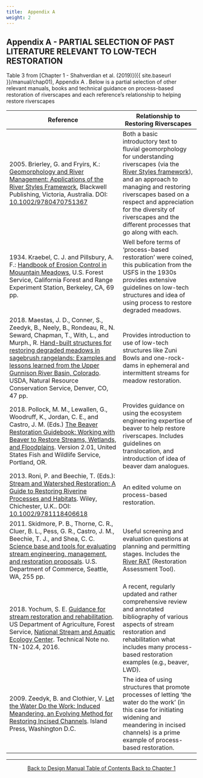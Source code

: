 ```yaml
---
title:  Appendix A
weight: 2
---
```


## Appendix A - PARTIAL SELECTION OF PAST LITERATURE RELEVANT TO LOW-TECH RESTORATION

Table 3 from [Chapter 1 - Shahverdian et al. (2019)]({{ site.baseurl }}/manual/chap01), Appendix A . Below is a partial selection of other relevant manuals, books and technical guidance on process-based restoration of riverscapes and each reference’s relationship to helping restore riverscapes 

| Reference                                                    | Relationship to Restoring Riverscapes                        |
| ------------------------------------------------------------ | ------------------------------------------------------------ |
| 2005. Brierley, G. and Fryirs, K.: [Geomorphology and River Management: Applications of the River Styles Framework](https://onlinelibrary.wiley.com/doi/book/10.1002/9780470751367), Blackwell Publishing, Victoria, Australia. DOI: [10.1002/9780470751367](http://dx.doi.org/10.1002/9780470751367) | Both a basic introductory text to fluvial geomorphology for understanding riverscapes (via the [River Styles framework](http://riverstyles.com)), and an approach to managing and restoring riverscapes  based on a respect and appreciation for the diversity of riverscapes and the different processes that go along with each. |
| 1934. Kraebel, C. J. and Pillsbury, A. F.: [Handbook of Erosion Control in Mouuntain Meadows](https://s3-us-west-2.amazonaws.com/etalweb.joewheaton.org/Workshops/CheapCheerful/2018/NRCS/Resources/Handbook+of+erosion+control+in+mountain+meadows.pdf), U.S. Forest Service, California Forest and Range Experiment Station, Berkeley, CA, 69 pp. | Well before terms of ‘process-based restoration’ were coined, this publication from the USFS in the 1930s provides extensive guidelines on low-tech structures and idea of using process to restore degraded meadows. |
| 2018. Maestas, J. D., Conner, S., Zeedyk, B., Neely, B., Rondeau, R., N. Seward, Chapman, T., With, L., and Murph., R. [Hand-built structures for restoring degraded meadows in sagebrush rangelands: Examples and lessons learned from the Upper Gunnison River Basin, Colorado](http://www.sagegrouseinitiative.com/wp-content/uploads/2018/05/CO-NRCS_Range_Technical_Note_40_Gunnison_Zeedyk-Structures_5-18.pdf).  USDA, Natural Resource Conservation Service, Denver, CO, 47 pp. | Provides introduction to use of low-tech structures like Zuni Bowls and one-rock-dams in ephemeral and intermittent streams for meadow restoration. |
| 2018. Pollock, M. M., Lewallen, G., Woodruff, K., Jordan, C. E., and Castro, J. M. (Eds.) [The Beaver Restoration Guidebook: Working with Beaver to Restore Streams, Wetlands, and Floodplains](http://www.fws.gov/oregonfwo/ToolsForLandowners/RiverScience/Beaver.asp). Version 2.01, United States Fish and Wildlife Service, Portland, OR. | Provides guidance on using the ecosystem engineering expertise of beaver to help restore riverscapes. Includes guidelines on translocation, and introduction of idea of beaver dam analogues. |
| 2013. Roni, P. and Beechie, T. (Eds.): [Stream and Watershed Restoration: A Guide to Restoring Riverine Processes and Habitats](https://onlinelibrary.wiley.com/doi/book/10.1002/9781118406618). Wiley, Chichester, U.K..  DOI: [10.1002/9781118406618](http://dx.doi.org/10.1002/9781118406618) | An edited volume on process-based restoration.               |
| 2011. Skidmore, P. B., Thorne, C. R., Cluer, B. L., Pess, G. R., Castro, J. M., Beechie, T. J., and Shea, C. C. [Science base and tools for evaluating stream engineering, management, and restoration proposals](https://repository.library.noaa.gov/view/noaa/4020). U.S. Department of Commerce, Seattle, WA, 255 pp. | Useful screening and evaluation questions at planning and permitting stages. Includes the [River RAT](https://www.webapps.nwfsc.noaa.gov/apex/f?p=275:1::::::) (Restoration Assessment Tool). |
| 2018. Yochum, S. E. [Guidance for stream restoration and rehabilitation](https://www.fs.fed.us/biology/nsaec/assets/yochumusfs-nsaec-tn102-4guidancestreamrestoration.pdf). US Department of Agriculture, Forest Service, [National Stream and Aquatic Ecology Center](https://www.fs.fed.us/biology/nsaec/products-publications-technotes.html). Technical Note no. TN-102.4, 2016. | A recent, regularly updated and rather comprehensive review and annotated bibliography of various aspects of stream restoration and rehabilitation what includes many process-based restoration examples (e.g., beaver, LWD). |
| 2009. Zeedyk, B. and Clothier, V. [Let the Water Do the Work: Induced Meandering, an Evolving Method for Restoring Incised Channels](https://www.chelseagreen.com/product/let-the-water-do-the-work/). Island Press, Washington D.C. | The idea of using structures that promote processes of letting ‘the water do the work’ (in this case for initiating widening and meandering in incised channels) is a prime example of process-based restoration. |

------
<div align="center">
	<a class="hollow button" href="{{ site.baseurl }}/manual"><i class="fa fa-arrow-circle-left" aria-hidden="true"></i>  Back to Design Manual Table of Contents <i class="fa fa-book" aria-hidden="true"></i></a>
	<a class="hollow button" href="{{ site.baseurl }}/manual/chap01"><i class="fa fa-arrow-circle-up" aria-hidden="true"></i>  Back to Chapter 1 </a>


</div>